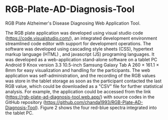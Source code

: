 # RGB-Plate-AD-Diagnosis-Tool
RGB Plate Alzheimer's Disease Diagnosing Web Application Tool.

The RGB plate application was developed using visual studio code (https://code.visualstudio.com/), an integrated development environment streamlined code editor with support for development operations. The software was developed using cascading style sheets (CSS), hypertext markup language (HTML) , and javascript (JS) programing languages. It was developed as a web-application stand-alone software on a tablet PC Android 9 Knox version 3.3 10.5-inch Samsung Galaxy Tab A 260 × 161.1 × 8mm for easy visualization and handling for the participants. The web application was self-administration, and the recording of the RGB values was store in the tablet storage as soon as the participant contacted the last RGB value, which could be downloaded as a "CSV" file for further statistical analysis. For example, the application could be accessed from the link (https://rgb-plate-ad-diagnosis-tool.web.app/) with source codes in the GitHub repository (https://github.com/chanda1993/RGB-Plate-AD-Diagnosis-Tool). Figure 2 shows the four red-blue spectra integrated into the tablet PC. 
